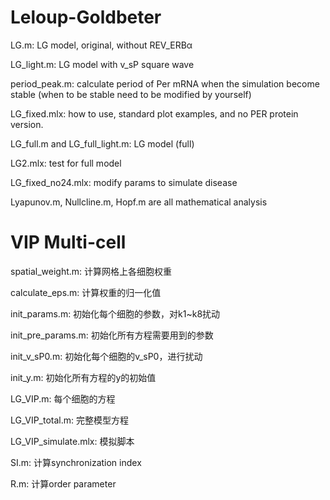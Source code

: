 # Leloup-Goldbeter

LG.m: LG model, original, without REV_ERBα

LG_light.m: LG model with v_sP square wave

period_peak.m: calculate period of Per mRNA when the simulation become stable (when to be stable need to be modified by yourself)

LG_fixed.mlx: how to use, standard plot examples, and no PER protein version.

LG_full.m and LG_full_light.m: LG model (full)

LG2.mlx: test for full model

LG_fixed_no24.mlx: modify params to simulate disease

Lyapunov.m, Nullcline.m, Hopf.m are all mathematical analysis

# VIP Multi-cell

spatial_weight.m: 计算网格上各细胞权重

calculate_eps.m: 计算权重的归一化值

init_params.m: 初始化每个细胞的参数，对k1~k8扰动

init_pre_params.m: 初始化所有方程需要用到的参数

init_v_sP0.m: 初始化每个细胞的v_sP0，进行扰动

init_y.m: 初始化所有方程的y的初始值

LG_VIP.m: 每个细胞的方程

LG_VIP_total.m: 完整模型方程

LG_VIP_simulate.mlx: 模拟脚本

SI.m: 计算synchronization index

R.m: 计算order parameter
